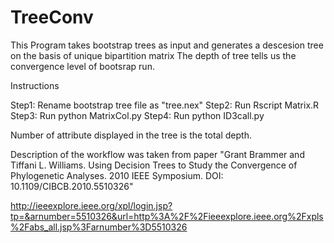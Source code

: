TreeConv
========
This Program takes bootstrap trees as input and generates a descesion tree on the basis of unique bipartition matrix
The depth of tree tells us the convergence level of bootsrap run.

Instructions

Step1: Rename bootstrap tree file as "tree.nex"
Step2: Run Rscript Matrix.R
Step3: Run python MatrixCol.py
Step4: Run python ID3call.py

Number of attribute displayed in the tree is the total depth. 

Description of the workflow was taken from paper "Grant Brammer and Tiffani L. Williams. Using Decision Trees to Study the Convergence of Phylogenetic Analyses. 2010 IEEE Symposium. DOI: 10.1109/CIBCB.2010.5510326"

http://ieeexplore.ieee.org/xpl/login.jsp?tp=&arnumber=5510326&url=http%3A%2F%2Fieeexplore.ieee.org%2Fxpls%2Fabs_all.jsp%3Farnumber%3D5510326
